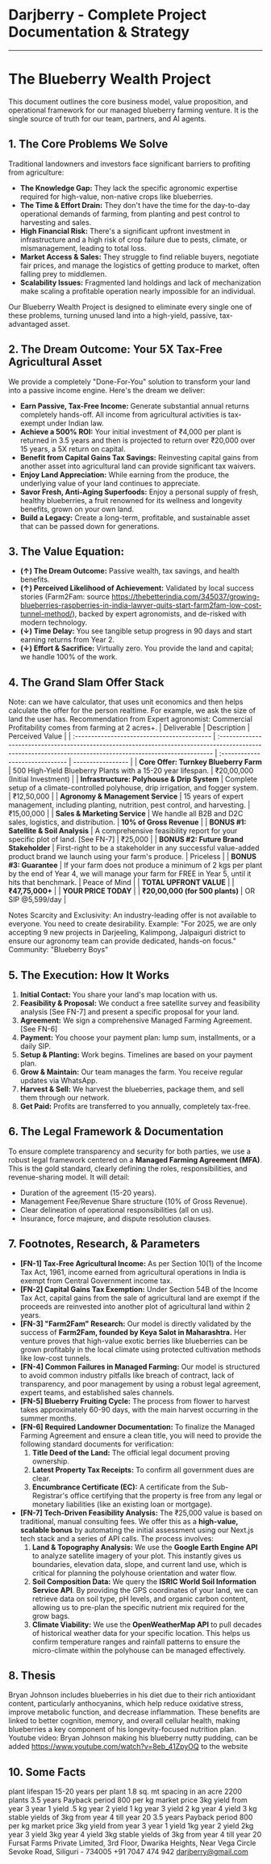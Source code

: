 # Darjberry - Complete Project Documentation & Strategy

---

# The Blueberry Wealth Project

This document outlines the core business model, value proposition, and operational framework for our managed blueberry farming venture. It is the single source of truth for our team, partners, and AI agents.

## 1. The Core Problems We Solve

Traditional landowners and investors face significant barriers to profiting from agriculture:

- **The Knowledge Gap:** They lack the specific agronomic expertise required for high-value, non-native crops like blueberries.
- **The Time & Effort Drain:** They don't have the time for the day-to-day operational demands of farming, from planting and pest control to harvesting and sales.
- **High Financial Risk:** There's a significant upfront investment in infrastructure and a high risk of crop failure due to pests, climate, or mismanagement, leading to total loss.
- **Market Access & Sales:** They struggle to find reliable buyers, negotiate fair prices, and manage the logistics of getting produce to market, often falling prey to middlemen.
- **Scalability Issues:** Fragmented land holdings and lack of mechanization make scaling a profitable operation nearly impossible for an individual.

Our Blueberry Wealth Project is designed to eliminate every single one of these problems, turning unused land into a high-yield, passive, tax-advantaged asset.

## 2. The Dream Outcome: Your 5X Tax-Free Agricultural Asset

We provide a completely "Done-For-You" solution to transform your land into a passive income engine. Here's the dream we deliver:

- **Earn Passive, Tax-Free Income:** Generate substantial annual returns completely hands-off. All income from agricultural activities is tax-exempt under Indian law.
- **Achieve a 500% ROI:** Your initial investment of ₹4,000 per plant is returned in 3.5 years and then is projected to return over ₹20,000 over 15 years, a 5X return on capital.
- **Benefit from Capital Gains Tax Savings:** Reinvesting capital gains from another asset into agricultural land can provide significant tax waivers.
- **Enjoy Land Appreciation:** While earning from the produce, the underlying value of your land continues to appreciate.
- **Savor Fresh, Anti-Aging Superfoods:** Enjoy a personal supply of fresh, healthy blueberries, a fruit renowned for its wellness and longevity benefits, grown on your own land.
- **Build a Legacy:** Create a long-term, profitable, and sustainable asset that can be passed down for generations.

## 3. The Value Equation:

- **(↑) The Dream Outcome:** Passive wealth, tax savings, and health benefits.
- **(↑) Perceived Likelihood of Achievement:** Validated by local success stories (Farm2Fam: source https://thebetterindia.com/345037/growing-blueberries-raspberries-in-india-lawyer-quits-start-farm2fam-low-cost-tunnel-method/), backed by expert agronomists, and de-risked with modern technology.
- **(↓) Time Delay:** You see tangible setup progress in 90 days and start earning returns from Year 2.
- **(↓) Effort & Sacrifice:** Virtually zero. You provide the land and capital; we handle 100% of the work.

## 4. The Grand Slam Offer Stack

Note: can we have calculator, that uses unit economics and then helps calculate the offer for the person realtime. For example, we ask the size of land the user has. Recommendation from Expert agronomist: Commercial Profitability comes from farming at 2 acres+.
| Deliverable | Description | Perceived Value |
| :------------------------------------------ | :---------------------------------------------------------------------------------------------------------------------------------------------------------- | :------------------------------ | ----------------- |
| **Core Offer: Turnkey Blueberry Farm** | 500 High-Yield Blueberry Plants with a 15-20 year lifespan. | ₹20,00,000 (Initial Investment) |
| **Infrastructure: Polyhouse & Drip System** | Complete setup of a climate-controlled polyhouse, drip irrigation, and fogger system. | ₹12,50,000 |
| **Agronomy & Management Service** | 15 years of expert management, including planting, nutrition, pest control, and harvesting. | ₹15,00,000 |
| **Sales & Marketing Service** | We handle all B2B and D2C sales, logistics, and distribution. | **10% of Gross Revenue** |
| **BONUS #1: Satellite & Soil Analysis** | A comprehensive feasibility report for your specific plot of land. [See FN-7] | ₹25,000 |
| **BONUS #2: Future Brand Stakeholder** | First-right to be a stakeholder in any successful value-added product brand we launch using your farm's produce. | Priceless |
| **BONUS #3: Guarantee** | If your farm does not produce a minimum of 2 kgs per plant by the end of Year 4, we will manage your farm for FREE in Year 5, until it hits that benchmark. | Peace of Mind |
| **TOTAL UPFRONT VALUE** | | **₹47,75,000+** |
| **YOUR PRICE TODAY** | | **₹20,00,000 (for 500 plants)** | OR SIP @5,599/day |

Notes
Scarcity and Exclusivity: An industry-leading offer is not available to everyone. You need to create desirability.
Example: "For 2025, we are only accepting 9 new projects in Darjeeling, Kalimpong, Jalpaiguri district to ensure our agronomy team can provide dedicated, hands-on focus."
Community: "Blueberry Boys"

## 5. The Execution: How It Works

1.  **Initial Contact:** You share your land's map location with us.
2.  **Feasibility & Proposal:** We conduct a free satellite survey and feasibility analysis [See FN-7] and present a specific proposal for your land.
3.  **Agreement:** We sign a comprehensive Managed Farming Agreement. [See FN-6]
4.  **Payment:** You choose your payment plan: lump sum, installments, or a daily SIP.
5.  **Setup & Planting:** Work begins. Timelines are based on your payment plan.
6.  **Grow & Maintain:** Our team manages the farm. You receive regular updates via WhatsApp.
7.  **Harvest & Sell:** We harvest the blueberries, package them, and sell them through our network.
8.  **Get Paid:** Profits are transferred to you annually, completely tax-free.

## 6. The Legal Framework & Documentation

To ensure complete transparency and security for both parties, we use a robust legal framework centered on a **Managed Farming Agreement (MFA)**. This is the gold standard, clearly defining the roles, responsibilities, and revenue-sharing model. It will detail:

- Duration of the agreement (15-20 years).
- Management Fee/Revenue Share structure (10% of Gross Revenue).
- Clear delineation of operational responsibilities (all on us).
- Insurance, force majeure, and dispute resolution clauses.

## 7. Footnotes, Research, & Parameters

- **[FN-1] Tax-Free Agricultural Income:** As per Section 10(1) of the Income Tax Act, 1961, income earned from agricultural operations in India is exempt from Central Government income tax.
- **[FN-2] Capital Gains Tax Exemption:** Under Section 54B of the Income Tax Act, capital gains from the sale of agricultural land are exempt if the proceeds are reinvested into another plot of agricultural land within 2 years.
- **[FN-3] "Farm2Fam" Research:** Our model is directly validated by the success of **Farm2Fam, founded by Keya Salot in Maharashtra.** Her venture proves that high-value exotic berries like blueberries can be grown profitably in the local climate using protected cultivation methods like low-cost tunnels.
- **[FN-4] Common Failures in Managed Farming:** Our model is structured to avoid common industry pitfalls like breach of contract, lack of transparency, and poor management by using a robust legal agreement, expert teams, and established sales channels.
- **[FN-5] Blueberry Fruiting Cycle:** The process from flower to harvest takes approximately 60-90 days, with the main harvest occurring in the summer months.
- **[FN-6] Required Landowner Documentation:** To finalize the Managed Farming Agreement and ensure a clean title, you will need to provide the following standard documents for verification:
  1.  **Title Deed of the Land:** The official legal document proving ownership.
  2.  **Latest Property Tax Receipts:** To confirm all government dues are clear.
  3.  **Encumbrance Certificate (EC):** A certificate from the Sub-Registrar's office certifying that the property is free from any legal or monetary liabilities (like an existing loan or mortgage).
- **[FN-7] Tech-Driven Feasibility Analysis:** The ₹25,000 value is based on traditional, manual consulting fees. We offer this as a **high-value, scalable bonus** by automating the initial assessment using our Next.js tech stack and a series of API calls. The process involves:
  1.  **Land & Topography Analysis:** We use the **Google Earth Engine API** to analyze satellite imagery of your plot. This instantly gives us boundaries, elevation data, slope, and current land use, which is critical for planning the polyhouse orientation and water flow.
  2.  **Soil Composition Data:** We query the **ISRIC World Soil Information Service API**. By providing the GPS coordinates of your land, we can retrieve data on soil type, pH levels, and organic carbon content, allowing us to pre-plan the specific nutrient mix required for the grow bags.
  3.  **Climate Viability:** We use the **OpenWeatherMap API** to pull decades of historical weather data for your specific location. This helps us confirm temperature ranges and rainfall patterns to ensure the micro-climate within the polyhouse can be managed effectively.

## 8. Thesis

Bryan Johnson includes blueberries in his diet due to their rich antioxidant content, particularly anthocyanins, which help reduce oxidative stress, improve metabolic function, and decrease inflammation. These benefits are linked to better cognition, memory, and overall cellular health, making blueberries a key component of his longevity-focused nutrition plan. Youtube video: Bryan Johnson making his blueberry nutty pudding, can be added https://www.youtube.com/watch?v=8eb_41ZpyOQ to the website

## 10. Some Facts

plant lifespan 15-20 years
per plant 1.8 sq. mt spacing
in an acre 2200 plants
3.5 years Payback period
800 per kg market price
3kg yield from year 3
year 1 yield .5 kg
year 2 yield 1 kg
year 3 yield 2 kg
year 4 yield 3 kg
stable yields of 3kg from year 4 till year 20
3.5 years Payback period
800 per kg market price
3kg yield from year 3
year 1 yield 1kg
year 2 yield 2kg
year 3 yield 3kg
year 4 yield 3kg
stable yields of 3kg from year 4 till year 20
Fursat Farms Private Limited, 3rd Floor, Dwarika Heights, Near Vega Circle Sevoke Road, Siliguri - 734005
+91 7047 474 942
darjberry@gmail.com
